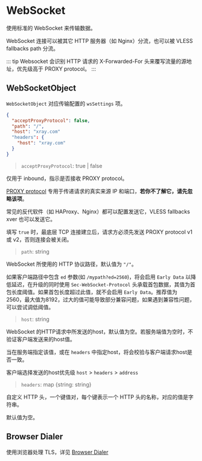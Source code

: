 # WebSocket

使用标准的 WebSocket 来传输数据。

WebSocket 连接可以被其它 HTTP 服务器（如 Nginx）分流，也可以被 VLESS fallbacks path 分流。

::: tip
Websocket 会识别 HTTP 请求的 X-Forwarded-For 头来覆写流量的源地址，优先级高于 PROXY protocol。
:::

## WebSocketObject

`WebSocketObject` 对应传输配置的 `wsSettings` 项。

```json
{
  "acceptProxyProtocol": false,
  "path": "/",
  "host": "xray.com"
  "headers": {
    "host": "xray.com"
  }
}
```

> `acceptProxyProtocol`: true | false

仅用于 inbound，指示是否接收 PROXY protocol。

[PROXY protocol](https://www.haproxy.org/download/2.2/doc/proxy-protocol.txt) 专用于传递请求的真实来源 IP 和端口，**若你不了解它，请先忽略该项**。

常见的反代软件（如 HAProxy、Nginx）都可以配置发送它，VLESS fallbacks xver 也可以发送它。

填写 `true` 时，最底层 TCP 连接建立后，请求方必须先发送 PROXY protocol v1 或 v2，否则连接会被关闭。

> `path`: string

WebSocket 所使用的 HTTP 协议路径，默认值为 `"/"`。

如果客户端路径中包含 `ed` 参数(如 ```/mypath?ed=2560```)，将会启用 `Early Data` 以降低延迟，在升级的同时使用 `Sec-WebSocket-Protocol` 头承载首包数据，其值为首包长度阈值。如果首包长度超过此值，就不会启用 `Early Data`。推荐值为 2560，最大值为8192，过大的值可能导致部分兼容问题，如果遇到兼容性问题，可以尝试调低阈值。

> `host`: string

WebSocket 的HTTP请求中所发送的host，默认值为空。若服务端值为空时，不验证客户端发送来的host值。

当在服务端指定该值，或在 ```headers``` 中指定host，将会校验与客户端请求host是否一致。

客户端选择发送的host优先级 ```host``` >  ```headers``` > ```address```

> `headers`: map \{string: string\}

自定义 HTTP 头，一个键值对，每个键表示一个 HTTP 头的名称，对应的值是字符串。

默认值为空。

## Browser Dialer

使用浏览器处理 TLS，详见 [Browser Dialer](../features/browser_dialer.md)
